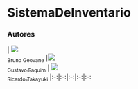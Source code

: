 # SistemaDeInventario




### Autores
| [<img src="https://avatars0.githubusercontent.com/u/28969764?s=460&v=4"><br><sub>Bruno Geovane</sub>](https://github.com/brunogeovane) |[<img src="https://avatars1.githubusercontent.com/u/42013717?s=460&v=4"><br><sub>Gustavo Faquim</sub>](https://github.com/faquimgustavo) | [<img src="https://avatars1.githubusercontent.com/u/49327140?s=460&v=4"><br><sub>Ricardo Takayuki</sub>](https://github.com/ricardotakayuki) 
|:-:|:-:|:-:|:-:|:-:
